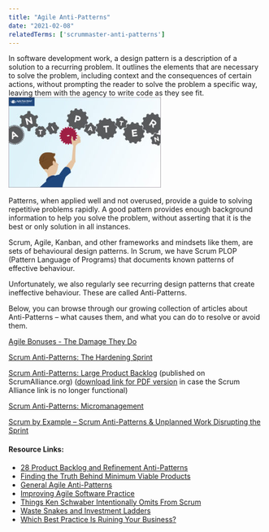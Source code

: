 ```yaml
---
title: "Agile Anti-Patterns"
date: "2021-02-08"
relatedTerms: ['scrummaster-anti-patterns']
---
```


In software development work, a design pattern is a description of a solution to a recurring problem. It outlines the elements that are necessary to solve the problem, including context and the consequences of certain actions, without prompting the reader to solve the problem a specific way, leaving them with the agency to write code as they see fit.![Scrum Anti-Patterns - image by Agile Pain Relief Consulting](images/APR_Blog-Illustrations_June2019_Anti-Patterns_v5-300x178.jpg)

Patterns, when applied well and not overused, provide a guide to solving repetitive problems rapidly. A good pattern provides enough background information to help you solve the problem, without asserting that it is the best or only solution in all instances.

Scrum, Agile, Kanban, and other frameworks and mindsets like them, are sets of behavioural design patterns. In Scrum, we have Scrum PLOP (Pattern Language of Programs) that documents known patterns of effective behaviour.

Unfortunately, we also regularly see recurring design patterns that create ineffective behaviour. These are called Anti-Patterns.

Below, you can browse through our growing collection of articles about Anti-Patterns – what causes them, and what you can do to resolve or avoid them.

[Agile Bonuses - The Damage They Do](/blog/agile-bonuses-the-damage-they-do.html)

[Scrum Anti-Patterns: The Hardening Sprint](/blog/antipattern-hardening-sprint.html)

[Scrum Anti-Patterns: Large Product Backlog](https://resources.scrumalliance.org/Article/scrum-anti-patterns-large-product-backlog) (published on ScrumAlliance.org) ([download link for PDF version](https://www.dropbox.com/s/hnn9qte2efneyb8/Scrum%20AntiPatterns%20Large%20Product%20Backlog.pdf?dl=0) in case the Scrum Alliance link is no longer functional)

[Scrum Anti-Patterns: Micromanagement](/blog/scrum-anti-patterns-micromanagement.html)

[Scrum by Example – Scrum Anti-Patterns & Unplanned Work Disrupting the Sprint](/blog/scrum-by-example-scrum-anti-patterns-unplanned-work-disrupting-the-sprint.html)

#### Resource Links:

- [28 Product Backlog and Refinement Anti-Patterns](https://age-of-product.com/28-product-backlog-anti-patterns/)
- [Finding the Truth Behind Minimum Viable Products](https://www.infoq.com/articles/truth-minimum-viable-products/)
- [General Agile Anti-Patterns](https://david-theil.medium.com/agile-anti-patterns-general-agile-anti-patterns-de178cac5a7)
- [Improving Agile Software Practice](https://www.itu.dk/iris29/IRIS29/1-3.pdf)
- [Things Ken Schwaber Intentionally Omits From Scrum](https://seattlescrum.com/things-ken-schwaber-intentionally-omits-from-scrum/)
- [Waste Snakes and Investment Ladders](https://waynedgrant.wordpress.com/2013/05/10/waste-snakes-and-investment-ladders/)
- [Which Best Practice Is Ruining Your Business?](https://hbr.org/2012/12/which-best-practice-is-ruining)

